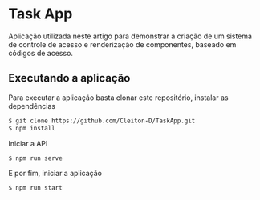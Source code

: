 # Task App

Aplicação utilizada neste artigo para demonstrar a criação de um sistema de controle de acesso e renderização de componentes, baseado em códigos de acesso.

## Executando a aplicação

Para executar a aplicação basta clonar este repositório, instalar as dependências

```sh
$ git clone https://github.com/Cleiton-D/TaskApp.git
$ npm install
```

Iniciar a API

```sh
$ npm run serve
```

E por fim, iniciar a aplicação

```sh
$ npm run start
```
